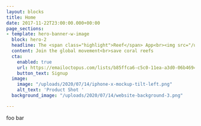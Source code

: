```yaml
---
layout: blocks
title: Home
date: 2017-11-22T23:00:00.000+00:00
page_sections:
- template: hero-banner-w-image
  block: hero-2
  headline: The <span class="highlight">Reef</span> App<br><img src="/uploads/2020/07/15/text-logo-lg.png">
  content: Join the global movement<br>save coral reefs
  cta:
    enabled: true
    url: https://emailoctopus.com/lists/b85ffca6-c5c0-11ea-a3d0-06b4694bee2a/forms/subscribe
    button_text: Signup
  image:
    image: "/uploads/2020/07/14/iphone-x-mockup-tilt-left.png"
    alt_text: 'Product Shot '
  background_image: "/uploads/2020/07/14/website-background-3.png"

---
```

foo bar